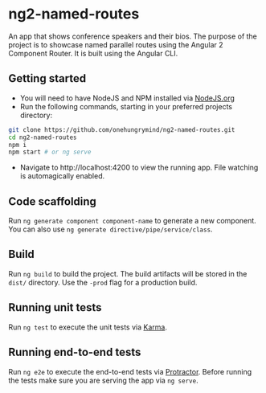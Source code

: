# ng2-named-routes

An app that shows conference speakers and their bios. The purpose of the project is to showcase named parallel routes using the Angular 2 Component Router. It is built using the Angular CLI.
 
## Getting started
* You will need to have NodeJS and NPM installed via [NodeJS.org](https://nodejs.org)
* Run the following commands, starting in your preferred projects directory:
```bash
git clone https://github.com/onehungrymind/ng2-named-routes.git
cd ng2-named-routes
npm i
npm start # or ng serve
```
* Navigate to http://localhost:4200 to view the running app. File watching is automagically enabled.

## Code scaffolding

Run `ng generate component component-name` to generate a new component. You can also use `ng generate directive/pipe/service/class`.

## Build

Run `ng build` to build the project. The build artifacts will be stored in the `dist/` directory. Use the `-prod` flag for a production build.

## Running unit tests

Run `ng test` to execute the unit tests via [Karma](https://karma-runner.github.io).

## Running end-to-end tests

Run `ng e2e` to execute the end-to-end tests via [Protractor](http://www.protractortest.org/). 
Before running the tests make sure you are serving the app via `ng serve`.
